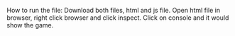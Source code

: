 How to run the file:
Download both files, html and js file.
Open html file in browser, right click browser and click inspect.
Click on console and it would show the game.
